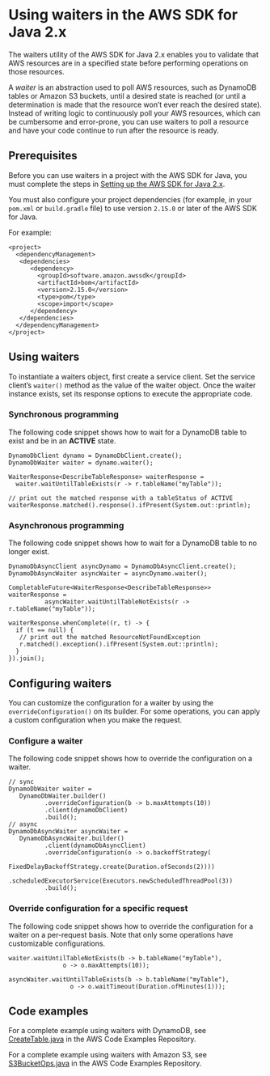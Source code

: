 # Using waiters in the AWS SDK for Java 2\.x<a name="waiters"></a>

The waiters utility of the AWS SDK for Java 2\.x enables you to validate that AWS resources are in a specified state before performing operations on those resources\.

A *waiter* is an abstraction used to poll AWS resources, such as DynamoDB tables or Amazon S3 buckets, until a desired state is reached \(or until a determination is made that the resource won’t ever reach the desired state\)\. Instead of writing logic to continuously poll your AWS resources, which can be cumbersome and error\-prone, you can use waiters to poll a resource and have your code continue to run after the resource is ready\.

## Prerequisites<a name="prerequisiteswaiters"></a>

Before you can use waiters in a project with the AWS SDK for Java, you must complete the steps in [Setting up the AWS SDK for Java 2\.x](setup.md)\.

You must also configure your project dependencies \(for example, in your `pom.xml` or `build.gradle` file\) to use version `2.15.0` or later of the AWS SDK for Java\.

For example:

```
<project>
  <dependencyManagement>
   <dependencies>
      <dependency>
        <groupId>software.amazon.awssdk</groupId>
        <artifactId>bom</artifactId>
        <version>2.15.0</version>
        <type>pom</type>
        <scope>import</scope>
      </dependency>
   </dependencies>
  </dependencyManagement>
</project>
```

## Using waiters<a name="id1waiters"></a>

To instantiate a waiters object, first create a service client\. Set the service client’s `waiter()` method as the value of the waiter object\. Once the waiter instance exists, set its response options to execute the appropriate code\.

### Synchronous programming<a name="synchronous-programming"></a>

The following code snippet shows how to wait for a DynamoDB table to exist and be in an **ACTIVE** state\.

```
DynamoDbClient dynamo = DynamoDbClient.create();
DynamoDbWaiter waiter = dynamo.waiter();

WaiterResponse<DescribeTableResponse> waiterResponse =
  waiter.waitUntilTableExists(r -> r.tableName("myTable"));

// print out the matched response with a tableStatus of ACTIVE
waiterResponse.matched().response().ifPresent(System.out::println);
```

### Asynchronous programming<a name="asynchronous-programming"></a>

The following code snippet shows how to wait for a DynamoDB table to no longer exist\.

```
DynamoDbAsyncClient asyncDynamo = DynamoDbAsyncClient.create();
DynamoDbAsyncWaiter asyncWaiter = asyncDynamo.waiter();

CompletableFuture<WaiterResponse<DescribeTableResponse>> waiterResponse =
          asyncWaiter.waitUntilTableNotExists(r -> r.tableName("myTable"));

waiterResponse.whenComplete((r, t) -> {
  if (t == null) {
   // print out the matched ResourceNotFoundException
   r.matched().exception().ifPresent(System.out::println);
  }
}).join();
```

## Configuring waiters<a name="configuring-waiters"></a>

You can customize the configuration for a waiter by using the `overrideConfiguration()` on its builder\. For some operations, you can apply a custom configuration when you make the request\.

### Configure a waiter<a name="configure-a-waiter"></a>

The following code snippet shows how to override the configuration on a waiter\.

```
// sync
DynamoDbWaiter waiter =
   DynamoDbWaiter.builder()
          .overrideConfiguration(b -> b.maxAttempts(10))
          .client(dynamoDbClient)
          .build();
// async
DynamoDbAsyncWaiter asyncWaiter =
   DynamoDbAsyncWaiter.builder()
          .client(dynamoDbAsyncClient)
          .overrideConfiguration(o -> o.backoffStrategy(
               FixedDelayBackoffStrategy.create(Duration.ofSeconds(2))))
          .scheduledExecutorService(Executors.newScheduledThreadPool(3))
          .build();
```

### Override configuration for a specific request<a name="override-configuration-for-a-specific-request"></a>

The following code snippet shows how to override the configuration for a waiter on a per\-request basis\. Note that only some operations have customizable configurations\.

```
waiter.waitUntilTableNotExists(b -> b.tableName("myTable"),
               o -> o.maxAttempts(10));

asyncWaiter.waitUntilTableExists(b -> b.tableName("myTable"),
                 o -> o.waitTimeout(Duration.ofMinutes(1)));
```

## Code examples<a name="code-examples"></a>

For a complete example using waiters with DynamoDB, see [CreateTable\.java](https://github.com/awsdocs/aws-doc-sdk-examples/blob/master/javav2/example_code/dynamodb/src/main/java/com/example/dynamodb/CreateTable.java) in the AWS Code Examples Repository\.

For a complete example using waiters with Amazon S3, see [S3BucketOps\.java](https://github.com/awsdocs/aws-doc-sdk-examples/blob/master/javav2/example_code/s3/src/main/java/com/example/s3/S3BucketOps.java) in the AWS Code Examples Repository\.